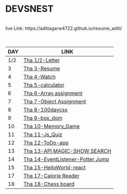 <h1><b>DEVSNEST</b></h1>
<br />
live Link: https://aditiagarw4722.github.io/resume_aditi/

<center>
  <br>
  <br>

| DAY | LINK |
| ---| --- |
| 1/2 | [Tha 1/2-Letter](https://aditiagarw4722.github.io/resume_aditi/task_1/index.html) |
| 3 | [Tha 3-Resume](https://aditiagarw4722.github.io/resume_aditi/task_3/index.html) |
| 4 | [Tha 4-Watch](https://aditiagarw4722.github.io/resume_aditi/task_4/index.html) |
| 5 | [Tha 5-calculator](https://aditiagarw4722.github.io/resume_aditi/calculator/index.html) |
| 6 | [Tha 6-Array assignment](https://aditiagarw4722.github.io/resume_aditi/task6/index.html) |
| 7 |  [Tha 7-Object Assignment](https://aditiagarw4722.github.io/resume_aditi/task_7/index.html) |
|8 | [Tha 8-100daycss](https://aditiagarw4722.github.io/resume_aditi/task_8/index.html) |
|9| [Tha 9-box_dom](https://aditiagarw4722.github.io/resume_aditi/task_9/index.html)|
|10|[Tha 10-Memory_Game](https://aditiagarw4722.github.io/resume_aditi/task__10/index.html)|
|11|[Tha 11-Js_Quiz](https://aditiagarw4722.github.io/resume_aditi/task_11/index.html)|
|12|[Tha 12-ToDo-app](https://aditiagarw4722.github.io/resume_aditi/task__12/index.html)|
|13|[Tha 13-API MAGIC-SHOW SEARCH](https://aditiagarw4722.github.io/resume_aditi/task_13/index.html) |
|14|[Tha 14-EventListener-Potter Jump](https://aditiagarw4722.github.io/resume_aditi/taSK__14/index.html) |
|15|[Tha 15-HelloWorld-react](https://aditiagarw4722.github.io/resume_aditi/task_15/index.html) |
|17|[Tha 17-Calorie Reader](https://aditiagarw4722.github.io/resume_aditi/build/5501/index.html) |
|18|[Tha 18-Chess board](https://aditiagarw4722.github.io/resume_aditi/task__18/chess%20board/build/index.html) |
</center>
